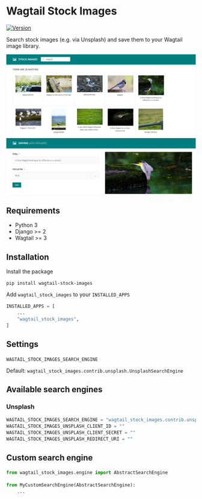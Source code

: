 # Wagtail Stock Images

[![Version](https://img.shields.io/pypi/v/wagtail-stock-images.svg?style=flat)](https://pypi.python.org/pypi/wagtail-stock-images/)

Search stock images (e.g. via Unsplash) and save them to your Wagtail image library.

![Search](./docs/search.jpg)
![Saving](./docs/saving.jpg)

## Requirements

- Python 3
- Django >= 2
- Wagtail >= 3

## Installation

Install the package

```
pip install wagtail-stock-images
```

Add `wagtail_stock_images` to your `INSTALLED_APPS`

```python
INSTALLED_APPS = [
    ...
    "wagtail_stock_images",
]
```

## Settings

`WAGTAIL_STOCK_IMAGES_SEARCH_ENGINE`

Default: `wagtail_stock_images.contrib.unsplash.UnsplashSearchEngine`

## Available search engines

### Unsplash

```python
WAGTAIL_STOCK_IMAGES_SEARCH_ENGINE = "wagtail_stock_images.contrib.unsplash.UnsplashSearchEngine"
WAGTAIL_STOCK_IMAGES_UNSPLASH_CLIENT_ID = ""
WAGTAIL_STOCK_IMAGES_UNSPLASH_CLIENT_SECRET = ""
WAGTAIL_STOCK_IMAGES_UNSPLASH_REDIRECT_URI = ""
```

## Custom search engine

```python
from wagtail_stock_images.engine import AbstractSearchEngine

from MyCustomSearchEngine(AbstractSearchEngine):
    ...
```
